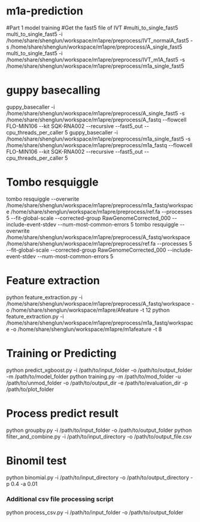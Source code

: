 # m1a-prediction
#Part 1 model training
#Get the fast5 file of IVT
#multi_to_single_fast5
multi_to_single_fast5 -i /home/share/shenglun/workspace/m1apre/preprocess/IVT_normalA_fast5 -s /home/share/shenglun/workspace/m1apre/preprocess/A_single_fast5
multi_to_single_fast5 -i /home/share/shenglun/workspace/m1apre/preprocess/IVT_m1A_fast5 -s /home/share/shenglun/workspace/m1apre/preprocess/m1a_single_fast5

# guppy basecalling
guppy_basecaller -i /home/share/shenglun/workspace/m1apre/preprocess/A_single_fast5 -s /home/share/shenglun/workspace/m1apre/preprocess/A_fastq --flowcell FLO-MIN106 --kit SQK-RNA002 --recursive --fast5_out --cpu_threads_per_caller 5
guppy_basecaller -i /home/share/shenglun/workspace/m1apre/preprocess/m1a_single_fast5 -s /home/share/shenglun/workspace/m1apre/preprocess/m1a_fastq --flowcell FLO-MIN106 --kit SQK-RNA002 --recursive --fast5_out --cpu_threads_per_caller 5

# Tombo resquiggle
tombo resquiggle --overwrite /home/share/shenglun/workspace/m1apre/preprocess/m1a_fastq/workspace /home/share/shenglun/workspace/m1apre/preprocess/ref.fa --processes 5 --fit-global-scale --corrected-group RawGenomeCorrected_000 --include-event-stdev --num-most-common-errors 5 
tombo resquiggle --overwrite /home/share/shenglun/workspace/m1apre/preprocess/A_fastq/workspace /home/share/shenglun/workspace/m1apre/preprocess/ref.fa --processes 5 --fit-global-scale --corrected-group RawGenomeCorrected_000 --include-event-stdev --num-most-common-errors 5 

# Feature extraction
python feature_extraction.py -i /home/share/shenglun/workspace/m1apre/preprocess/A_fastq/workspace -o /home/share/shenglun/workspace/m1apre/Afeature -t 12
python feature_extraction.py -i /home/share/shenglun/workspace/m1apre/preprocess/m1a_fastq/workspace -o /home/share/shenglun/workspace/m1apre/m1afeature -t 8

# Training or Predicting
python predict_xgboost.py -i /path/to/input_folder -o /path/to/output_folder -m /path/to/model_folder
python training.py -m /path/to/mod_folder -u /path/to/unmod_folder -o /path/to/output_dir -e /path/to/evaluation_dir -p /path/to/plot_folder

# Process predict result
python groupby.py -i /path/to/input_folder -o /path/to/output_folder
python filter_and_combine.py -i /path/to/input_directory -o /path/to/output_file.csv

# Binomil test
python binomial.py -i /path/to/input_directory -o /path/to/output_directory -p 0.4 -a 0.01


### Additional csv file processing script
python process_csv.py -i /path/to/input_folder -o /path/to/output_folder
